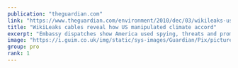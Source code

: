 ```yaml
---
publication: "theguardian.com"
link: "https://www.theguardian.com/environment/2010/dec/03/wikileaks-us-manipulated-climate-accord"
title: "WikiLeaks cables reveal how US manipulated climate accord"
excerpt: "Embassy dispatches show America used spying, threats and promises of aid to get support for Copenhagen accord"
image: "https://i.guim.co.uk/img/static/sys-images/Guardian/Pix/pictures/2010/12/3/1291394781586/A-Greenpeace-activist-in--006.jpg?width=1200&height=630&quality=85&auto=format&fit=crop&overlay-align=bottom%2Cleft&overlay-width=100p&overlay-base64=L2ltZy9zdGF0aWMvb3ZlcmxheXMvdGctYWdlLTIwMTAucG5n&enable=upscale&s=2b2e24f2ca9dd1097a089ec4d63e3980"
group: pro
rank: 1
---
```

